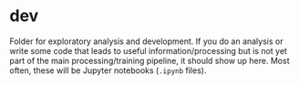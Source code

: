 dev
=======
Folder for exploratory analysis and development.  If you do an analysis or write some code that leads to useful information/processing but is not yet part of the main processing/training pipeline, it should show up here.  Most often, these will be Jupyter notebooks (`.ipynb` files).